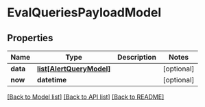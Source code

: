 # EvalQueriesPayloadModel

## Properties
Name | Type | Description | Notes
------------ | ------------- | ------------- | -------------
**data** | [**list[AlertQueryModel]**](AlertQueryModel.md) |  | [optional] 
**now** | **datetime** |  | [optional] 

[[Back to Model list]](../README.md#documentation-for-models) [[Back to API list]](../README.md#documentation-for-api-endpoints) [[Back to README]](../README.md)


